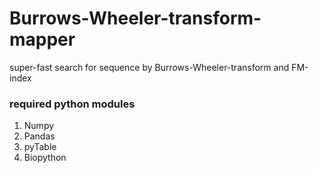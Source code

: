 # Burrows-Wheeler-transform-mapper
super-fast search for sequence by Burrows-Wheeler-transform and FM-index


### required python modules
1. Numpy
2. Pandas
3. pyTable
4. Biopython
